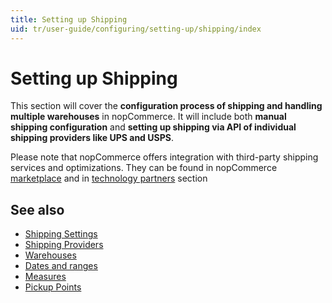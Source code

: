 ```yaml
---
title: Setting up Shipping
uid: tr/user-guide/configuring/setting-up/shipping/index
---
```


# Setting up Shipping

This section will cover the **configuration process of shipping and handling multiple warehouses** in nopCommerce. It will include both **manual shipping configuration** and **setting up shipping via API of individual shipping providers like UPS and USPS**.

Please note that nopCommerce offers integration with third-party shipping services and optimizations. They can be found in nopCommerce [marketplace](http://www.nopcommerce.com/marketplace.aspx) and in [technology partners](http://www.nopcommerce.com/technologypartners.aspx) section

## See also

* [Shipping Settings](xref:tr/user-guide/configuring/setting-up/shipping/settings)
* [Shipping Providers](xref:tr/user-guide/configuring/setting-up/shipping/providers/index)
* [Warehouses](xref:tr/user-guide/configuring/setting-up/shipping/warehouses)
* [Dates and ranges](xref:tr/user-guide/configuring/setting-up/shipping/dates-ranges)
* [Measures](xref:tr/user-guide/configuring/setting-up/shipping/measures)
* [Pickup Points](xref:tr/user-guide/configuring/setting-up/shipping/pickup-points)